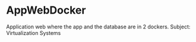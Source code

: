 # AppWebDocker
Application web where the app and the database are in 2 dockers. Subject: Virtualization Systems
